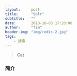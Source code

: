 ```yaml
---
layout:     post
title:      "Solr"
subtitle:   ""
date:       2018-10-08 17:20:00
author:     "Tim"
header-img: "img/redis-2.jpg"
tags:
    - 搜索
---
```


> Cat

### 简介
